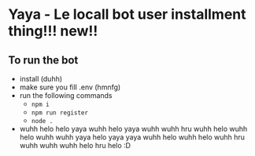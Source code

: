 # Yaya - Le locall bot user installment thing!!! new!! 

## To run the bot
 - install (duhh)
 - make sure you fill .env (hmnfg)
 - run the following commands
   - `npm i`
   - `npm run register`
   - `node .`
 - wuhh helo helo yaya wuhh helo yaya wuhh wuhh hru wuhh helo wuhh helo wuhh wuhh yaya helo yaya yaya wuhh helo wuhh helo wuhh hru wuhh wuhh wuhh helo hru helo :D
